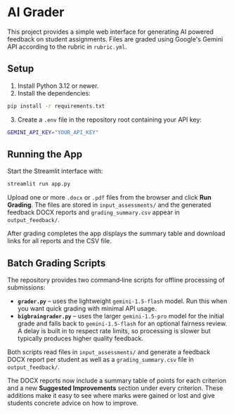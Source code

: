 # AI Grader

This project provides a simple web interface for generating AI powered feedback on student assignments. Files are graded using Google's Gemini API according to the rubric in `rubric.yml`.

## Setup

1. Install Python 3.12 or newer.
2. Install the dependencies:

```bash
pip install -r requirements.txt
```

3. Create a `.env` file in the repository root containing your API key:

```bash
GEMINI_API_KEY="YOUR_API_KEY"
```

## Running the App

Start the Streamlit interface with:

```bash
streamlit run app.py
```

Upload one or more `.docx` or `.pdf` files from the browser and click **Run Grading**. The files are stored in `input_assessments/` and the generated feedback DOCX reports and `grading_summary.csv` appear in `output_feedback/`.

After grading completes the app displays the summary table and download links for all reports and the CSV file.

## Batch Grading Scripts

The repository provides two command‑line scripts for offline processing of
submissions:

* **`grader.py`** &ndash; uses the lightweight `gemini-1.5-flash` model. Run this
  when you want quick grading with minimal API usage.
* **`bigbraingrader.py`** &ndash; uses the larger `gemini-1.5-pro` model for the
  initial grade and falls back to `gemini-1.5-flash` for an optional fairness
  review. A delay is built in to respect rate limits, so processing is slower
  but typically produces higher quality feedback.

Both scripts read files in `input_assessments/` and generate a feedback DOCX
report per student as well as a `grading_summary.csv` file in
`output_feedback/`.

The DOCX reports now include a summary table of points for each criterion and a
new **Suggested Improvements** section under every criterion. These additions
make it easy to see where marks were gained or lost and give students concrete
advice on how to improve.

